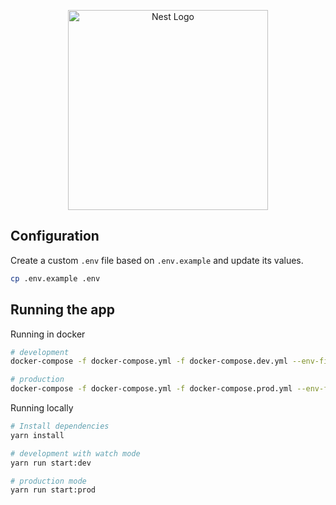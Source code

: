 <p align="center">
  <a href="http://nestjs.com/" target="blank"><img src="https://nestjs.com/img/logo_text.svg" width="320" alt="Nest Logo" /></a>
</p>

## Configuration
Create a custom `.env` file based on `.env.example` and update its values.

```bash
cp .env.example .env
```

## Running the app

Running in docker

```bash
# development
docker-compose -f docker-compose.yml -f docker-compose.dev.yml --env-file ./.env up --build

# production
docker-compose -f docker-compose.yml -f docker-compose.prod.yml --env-file ./.env up --build
```

Running locally

```bash
# Install dependencies
yarn install

# development with watch mode
yarn run start:dev

# production mode
yarn run start:prod
```
